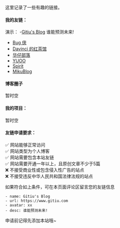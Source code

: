 这里记录了一些有趣的链接。

#### 我的友链： 
演示： 
 -[Gitiu's Blog](https://www.gitiu.com/) 谁能预测未来!

- [Bug 侠](https://bugxia.com/) 
- [Davinci 的红茶馆](https://davincisama.com/) 
- [华仔部落](https://www.zjh336.cn)
- [YUOO](https://www.yuoo.cn/)
- [Spirit](https://spiritx.xyz)
- [MikuBlog](https://mikublog.com/)
#### 博客圈子
暂时空
#### 我的项目：
暂时空
#### 友链申请要求：  
✅ 网站能够正常访问  
✅ 网站类型为个人博客  
✅ 网站需要包含本站友链  
✅ 网站需要开通一年以上，且原创文章不少于5篇  
❌ 不接受商业性或包含侵入性广告的站点  
❌ 不接受违反中华人民共和国法律法规的站点  

如果符合如上条件，可在本页面评论区留言您的友链信息  
```
- name: Gitiu's Blog
- url: https://www.gitiu.com
- avatar: xx
- desc: 谁能预测未来!
```
申请前记得先添加本站哦~  